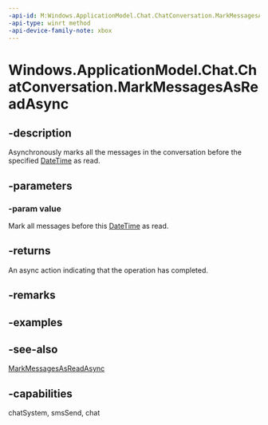 ```yaml
---
-api-id: M:Windows.ApplicationModel.Chat.ChatConversation.MarkMessagesAsReadAsync(Windows.Foundation.DateTime)
-api-type: winrt method
-api-device-family-note: xbox
---
```


<!-- Method syntax
public Windows.Foundation.IAsyncAction MarkMessagesAsReadAsync(Windows.Foundation.DateTime value)
-->

# Windows.ApplicationModel.Chat.ChatConversation.MarkMessagesAsReadAsync

## -description
Asynchronously marks all the messages in the conversation before the specified [DateTime](../windows.foundation/datetime.md) as read.

## -parameters
### -param value
Mark all messages before this [DateTime](../windows.foundation/datetime.md) as read.

## -returns
An async action indicating that the operation has completed.

## -remarks

## -examples

## -see-also
[MarkMessagesAsReadAsync](chatconversation_markmessagesasreadasync_826298191.md)
## -capabilities
chatSystem, smsSend, chat
